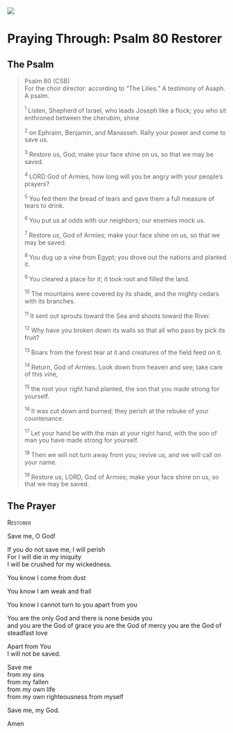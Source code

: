 <img class="intro-left" style="margin-top:10px" src="/images/art-paris-psalter.jpg">

# Praying Through: Psalm 80 Restorer

<p style="clear:both;">

## The Psalm

>Psalm 80 (CSB)    
> For the choir director: according to “The Lilies.” A testimony of Asaph. A psalm. 
>
><sup> 1 </sup> Listen, Shepherd of Israel, who leads Joseph like a flock; you who sit enthroned between the cherubim, shine 
>
><sup> 2 </sup> on Ephraim, Benjamin, and Manasseh. Rally your power and come to save us. 
>
><sup> 3 </sup> Restore us, God; make your face shine on us, so that we may be saved. 
>
><sup> 4 </sup> LORD God of Armies, how long will you be angry with your people’s prayers? 
>
><sup> 5 </sup> You fed them the bread of tears and gave them a full measure of tears to drink. 
>
><sup> 6 </sup> You put us at odds with our neighbors; our enemies mock us. 
>
><sup> 7 </sup> Restore us, God of Armies; make your face shine on us, so that we may be saved. 
>
><sup> 8 </sup> You dug up a vine from Egypt; you drove out the nations and planted it. 
>
><sup> 9 </sup> You cleared a place for it; it took root and filled the land. 
>
><sup> 10 </sup> The mountains were covered by its shade, and the mighty cedars with its branches. 
>
><sup> 11 </sup> It sent out sprouts toward the Sea and shoots toward the River. 
>
><sup> 12 </sup> Why have you broken down its walls so that all who pass by pick its fruit? 
>
><sup> 13 </sup> Boars from the forest tear at it and creatures of the field feed on it. 
>
><sup> 14 </sup> Return, God of Armies. Look down from heaven and see; take care of this vine, 
>
><sup> 15 </sup> the root your right hand planted, the son that you made strong for yourself. 
>
><sup> 16 </sup> It was cut down and burned; they perish at the rebuke of your countenance. 
>
><sup> 17 </sup> Let your hand be with the man at your right hand, with the son of man you have made strong for yourself. 
>
><sup> 18 </sup> Then we will not turn away from you; revive us, and we will call on your name. 
>
><sup> 19 </sup> Restore us, LORD, God of Armies; make your face shine on us, so that we may be saved.

## The Prayer

<div style="font-variant: small-caps;">
Restorer
</div>


Save me, O God!

If you do not save me, I will perish  
  For I will die in my iniquity  
  I will be crushed for my wickedness.

You know I come from dust

You know I am weak and frail

You know I cannot turn to you apart from you

You are the only God and there is none beside you  
  and you are the God of grace
  you are the God of mercy
  you are the God of steadfast love

Apart from You  
  I will not be saved.

Save me  
  from my sins  
  from my fallen  
  from my own life  
  from my own righteousness 
  from myself

Save me, my God.

Amen
